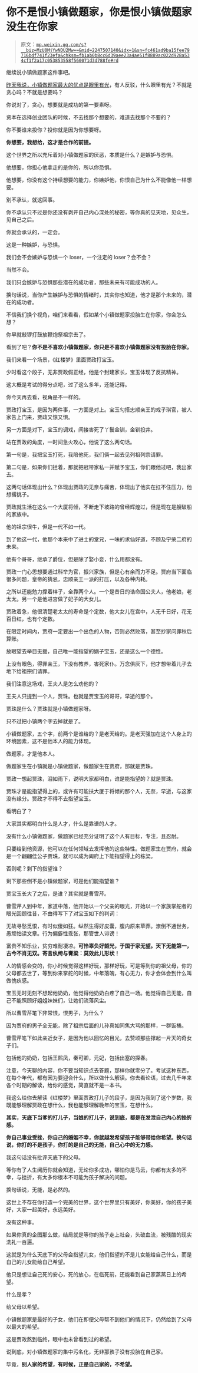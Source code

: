 # 你不是恨小镇做题家，你是恨小镇做题家没生在你家

> 原文：[`mp.weixin.qq.com/s?__biz=MzU0MjYwNDU2Mw==&mid=2247507140&idx=1&sn=fc461ad9ba15fee79716bdf741f23efa&chksm=fb1ab0b8cc6d39aee23a4ae51f8889ac022d928a534cf1f2a17c053853558f560071d3d788fe#rd`](http://mp.weixin.qq.com/s?__biz=MzU0MjYwNDU2Mw==&mid=2247507140&idx=1&sn=fc461ad9ba15fee79716bdf741f23efa&chksm=fb1ab0b8cc6d39aee23a4ae51f8889ac022d928a534cf1f2a17c053853558f560071d3d788fe#rd)

继续说小镇做题家这件事吧。

[昨天我说，小镇做题家最大的优点是眼里有光](http://mp.weixin.qq.com/s?__biz=MzU0MjYwNDU2Mw==&mid=2247507138&idx=1&sn=41dc3892d0cefe46c598d83bd351c8f2&chksm=fb1ab0becc6d39a89adfc54e40fcd538f438e4bc3cdb6a300a6a0ab3d2a68c9f6b0469bba3e0&scene=21#wechat_redirect)，有人反驳，什么眼里有光？不就是贪心吗？不就是想要吗？

你说对了，贪心，想要就是成功的第一要素呀。 

资本在选择创业团队的时候，不去找那个想要的，难道去找那个不要的？

你不要谁来投你？投你就是因为你想要呀。 

**你想要，我想给，这才是合作的前提。** 

这个世界之所以充斥着对小镇做题家的厌恶，本质是什么？是嫉妒与恐惧。 

他想要，你担心他拿走的是你的，所以你恐惧。 

他想要，你没有这个持续想要的能力，你嫉妒他，你恨自己为什么不能像他一样想要。

别不承认，就这回事。 

你不承认只不过是你还没有剥开自己内心深处的秘密，等你真的见天地，见众生，见自己之后。 

你就会承认的，一定会。

这是一种嫉妒，与恐惧。 

我们会不会嫉妒与恐惧一个 loser，一个注定的 loser？会不会？ 

当然不会。

我们只会嫉妒与恐惧那些潜在的成功者，那些未来有可能成功的人。 

换句话说，当你产生嫉妒与恐惧的情绪时，其实你也知道，他才是那个未来的，潜在的成功者。

不信我们换个视角，咱们来看看，假如某个小镇做题家投胎生在你家，你会怎么想？ 

你早就敲锣打鼓放鞭炮祭祖宗去了。

看到了吧？**你不是不喜欢小镇做题家，你只是不喜欢小镇做题家没有投胎在你家。** 

我们来看一个场景，《红楼梦》里面贾政打宝玉。 

少时看这个段子，无非贾政假正经，他是个封建家长，宝玉体现了反抗精神。 

这大概是考试的得分点吧，过了这么多年，还能记得。 

你今天再去看，视角是不一样的。 

贾政打宝玉，是因为两件事，一方面是对上。宝玉勾搭忠顺亲王的戏子琪官，被人家告上门来，贾政又惊又惧。

另一方面是对下，宝玉的调戏，间接害死了丫鬟金钏，金钏投井。

站在贾政的角度，一时间急火攻心，他说了这么两句话。 

第一句是，我把宝玉打死，我陪他死，我们俩一起去见列祖列宗请罪。

第二句是，如果你们拦着，那就把冠带家私一并赋予宝玉，你们跟他过吧，我出家去。

这两句话体现出什么？体现出贾政的无奈与痛苦，体现出了他实在扛不住压力，他想撂挑子。 

贾政就生活在这么一个大厦将倾，不断走下坡路的曾经辉煌过，但是现在是艘破船的家族中。 

他的祖宗很牛，但是一代不如一代。 

到了他这一代，他那个本来中了进士的堂兄，一味的求仙好道，不顾及宁荣二府的未来。 

他有个哥哥，继承了爵位，但是除了娶小妾，什么用都没有。 

贾政一门心思想要通过科举为官，振兴家族，但是心有余而力不足。贾府当下面临很多问题，皇帝的猜忌，忠顺亲王一派的打压，以及各种内耗。

之所以还能勉力撑着样子，全靠两个人。一个是昔日的诰命国公夫人，他老娘，老太太。另一个是他进宫做了妃子的大女儿。 

贾政着急，他很清楚老太太的寿命是个定数，他大女儿在宫中，人无千日好，花无百日红，也有个定数。 

在限定时间内，贾府一定要出一个出色的人物，否则必然败落，甚至抄家问罪秋后算账。

放眼望去举目无援，自己唯一能指望的嫡子宝玉，还是这么一个德性。 

上没有眼色，得罪亲王，下没有教养，害死家仆。万念俱灰下，他才想带着儿子去地下给祖宗们请罪。

我们注意这场戏，王夫人是怎么劝他的？ 

王夫人只提到一个人，贾珠。也就是贾宝玉的哥哥，早逝的那个。

贾珠是什么？贾珠就是小镇做题家呀。

只不过把小镇两个字去掉就是了。

小镇做题家，五个字，前两个是谁给的？是老天给的。是老天强加在这个人身上的环境因素，这不是他本人的能力体现。 

做题家，才是他本人。

做题家生在小镇就是小镇做题家，做题家生在贾府，那就是贾珠。 

贾政一想起贾珠，泪如雨下，说明大家都明白，谁是能指望的？就是贾珠。 

贾珠才是能指望得上的，或许有可能扶大厦于将倾的那个人，无奈，早逝，与这家没有缘分。贾政才不得不去指望宝玉。 

看明白了？ 

大家其实都明白什么是人才，什么是靠谱的人才。

没有什么小镇做题家，做题家已经充分证明了这个人有目标，专注，且忍耐。 

只要给到他资源，他可以在任何领域去发挥他的这些特性。做题家生在贾府，就会是一个翩翩佳公子贾珠，就可以成为阖府上下能指望得上的栋梁。

否则呢？剩下的指望谁？

剩下那些倒不是小镇做题家，可是他们能指望谁？ 

贾宝玉长大了之后，是谁？其实就是曹雪芹。

曹雪芹人到中年，家道中落，他开始以一个父亲的眼光，开始以一个家族掌舵者的眼光回顾往昔，不由得写下了对宝玉如下的判词： 

无故寻愁觅恨，有时似傻如狂。纵然生得好皮囊，腹内原来草莽。潦倒不通世务，愚顽怕读文章。行为偏僻性乖张，那管世人诽谤！

富贵不知乐业，贫穷难耐凄凉。**可怜辜负好韶光，于国于家无望。天下无能第一，古今不肖无双。寄言纨绔与膏粱：莫效此儿形状！**

人的情感会变的，你小时候觉得这样好玩，那样好玩，可是等到你的祖父母，你的父母都去世了，等到你来掌舵的时候，中年落魄，有心无力，你才会体会到什么叫做愧疚感。 

宝玉无时无刻不想起他奶奶，他觉得他奶奶白疼了自己一场。他觉得自己无能，自己不能照顾好姐姐妹妹们，让她们流落风尘。

所以曹雪芹笔下非常恨，恨男子，为什么？ 

因为贾府的男子全无能，除了祖宗后面的儿孙真如同焦大骂的那样，一群饭桶。 

曹雪芹笔下如此亲近女子，是因为他以回忆的目光，去赞颂那些撑起一片天的奇女子们。 

包括他的奶奶，包括王熙凤，秦可卿，元妃，包括出塞的探春。

注意，今天聊的内容，你不要当知识点去答题，那样你就零分了。考试这种东西，在每个年代，都有因为要迎合什么，所以做什么解读。你去看论语，过去几千年来各个时期的解读，给你的感觉，简直就不是一本书。

我这么给你去解读《红楼梦》里面贾政打儿子的段子，是因为我到了这个岁数，我既能够理解贾政在想什么，我也能够理解晚年的宝玉，在想什么。 

**其实，天底下当爹的打儿子，当娘的打儿子，说到底，都是在发泄自己内心的挫折感。** 

**你自己事业受挫，你自己的婚姻不幸，你就越发希望孩子能够带给你希望。换句话说，你打的不是孩子，你打的是自己的无能，自己心中的无力感。** 

我这句话没有批评天底下的父母。 

等你有了人生阅历你就会知道，无论你多成功，哪怕你是马云，你都有太多的不幸，与挫折，有太多你根本不可能为孩子解决的问题。 

换句话说，无能，是必然的。 

这世上不存在你打造一个完美的世界，这个世界里只有美好，你美好，你的孩子美好，大家一起美好，永远美好。 

没有这种事。

如果你真的企图那么做，结局就是等你的孩子走上社会，头破血流，被残酷的现实洗礼一百遍。

这就是为什么天底下的父母会指望儿女，他们指望的不是儿女能给自己什么，而是自己的儿女能给自己希望。

他只是想让自己死的安心，死的放心，在临死前，还能看到自己家蒸蒸日上的希望。 

什么是孝？ 

给父母以希望。 

小镇做题家是最好的子女，他们在即便父母帮不到他们的情况下，仍然给到了父母以最大的希望。 

这是贾政熬到临终，眼中也未曾看到过的希望。 

说到底，对小镇做题家的集中污名化，无非那孩子没有投胎在自己家。

毕竟，**别人家的希望，有时候，正是自己家的，不希望。**